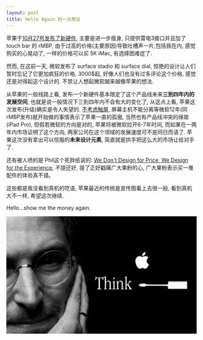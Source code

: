 ```yaml
---
layout: post
title: Hello Again 的一点想法
---
```


苹果于[10月27号发布了新硬件](https://www.apple.com/apple-events/october-2016/), 主要是进一步瘦身, 只提供雷电3接口并且加了 touch bar 的 rMBP, 由于过高的价格(主要原因)导致吐槽声一片,包括我在内, 感觉购买的心晃动了, 一样的价格可以买 5K iMac, 有选择困难症了.

然而, 在这前一天, 微软发布了 surface stadio 和 surface dial, 惊艳的设计让人们暂时忘记了它更加疯狂的价格, 3000$起, 好像人们也没有过多评论这个价格, 感觉还是对得起这个设计的. 不禁让人想起微软越来越像苹果的想法.

从苹果的一般线路上看, 发布一个新硬件基本限定了这个产品线未来**三到四年内的发展空间**, 也就是说一般情况下三到四年内不会有大的变化了, 从这点上看, 苹果这次发布(升级)确实是令人失望的. [不考虑触屏](https://www.youtube.com/watch?v=gWoqwCGQIM0), 屏幕主机不能分离等微软12年(同rMBP发布)就开始做的事情表示了苹果一直的孤傲, 当然也有产品线冲突的缘故(iPad Pro), 但假若微软的方向是对的, 苹果将被微软拉开6-7年时间, 而如果在一两年内市场证明了这个方向, 两家公司在这个领域的发展速度可不是同日而语了. 苹果这次没有拿出可以信服的**未来设计元素**, 简直就是拱手把这么大的市场让给对手了.

还有被人喷的是 Phil这个死胖纸说的: [We Don't Design for Price, We Design for the Experience](http://forums.macrumors.com/threads/apples-phil-schiller-we-dont-design-for-price-we-design-for-the-experience.2009951/), 不提还好, 提了正好戳痛广大果粉的心, 广大果粉表示买一堆配件的体验真不错。

这些都是我没看到真机的呓语, 苹果最近的传统是宣传图看上去很一般, 看到真机大不一样, 希望这次继续.

Hello…show me the money again.

![Think Dongle](/images/think-dongle.png)
